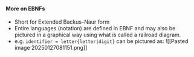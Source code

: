 #### More on EBNFs
- Short for Extended Backus–Naur form
- Entire languages (notation) are defined in EBNF and may also be pictured in a graphical way using what is called a railroad diagram.
- e.g. `identifier = letter{letter|digit}` can be pictured as:
![[Pasted image 20250127081151.png]]



